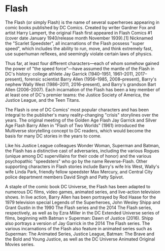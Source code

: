 # Flash

The Flash (or simply Flash) is the name of several superheroes appearing in comic books published by DC Comics. Created by writer Gardner Fox and artist Harry Lampert, the original Flash first appeared in Flash Comics #1 (cover date January 1940/release month November 1939).[1] Nicknamed the "Scarlet Speedster", all incarnations of the Flash possess "super speed", which includes the ability to run, move, and think extremely fast, use superhuman reflexes, and seemingly violate certain laws of physics.

Thus far, at least four different characters—each of whom somehow gained the power of "the speed force"—have assumed the mantle of the Flash in DC's history: college athlete Jay Garrick (1940–1951, 1961–2011, 2017–present), forensic scientist Barry Allen (1956–1985, 2008–present), Barry's nephew Wally West (1986–2011, 2016–present), and Barry's grandson Bart Allen (2006–2007). Each incarnation of the Flash has been a key member of at least one of DC's premier teams: the Justice Society of America, the Justice League, and the Teen Titans.

The Flash is one of DC Comics' most popular characters and has been integral to the publisher's many reality-changing "crisis" storylines over the years. The original meeting of the Golden Age Flash Jay Garrick and Silver Age Flash Barry Allen in "Flash of Two Worlds" (1961) introduced the Multiverse storytelling concept to DC readers, which would become the basis for many DC stories in the years to come.

Like his Justice League colleagues Wonder Woman, Superman and Batman, the Flash has a distinctive cast of adversaries, including the various Rogues (unique among DC supervillains for their code of honor) and the various psychopathic "speedsters" who go by the name Reverse-Flash. Other supporting characters in Flash stories include Barry's wife Iris West, Wally's wife Linda Park, friendly fellow speedster Max Mercury, and Central City police department members David Singh and Patty Spivot.

A staple of the comic book DC Universe, the Flash has been adapted to numerous DC films, video games, animated series, and live-action television shows. In live action, Barry Allen has been portrayed by Rod Haase for the 1979 television special Legends of the Superheroes, John Wesley Shipp and Grant Gustin in the 1990 The Flash series and the 2014 The Flash series, respectively, as well as by Ezra Miller in the DC Extended Universe series of films, beginning with Batman v Superman: Dawn of Justice (2016). Shipp also portrays a version of Jay Garrick in the 2014 The Flash series. The various incarnations of the Flash also feature in animated series such as Superman: The Animated Series, Justice League, Batman: The Brave and the Bold and Young Justice, as well as the DC Universe Animated Original Movies series.

